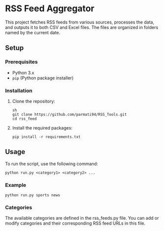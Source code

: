 # RSS Feed Aggregator

This project fetches RSS feeds from various sources, processes the data, and outputs it to both CSV and Excel files. The files are organized in folders named by the current date.

## Setup

### Prerequisites

- Python 3.x
- `pip` (Python package installer)

### Installation

1. Clone the repository:

   ```
   sh
   git clone https://github.com/parmati94/RSS_Tools.git
   cd rss_feed
   ```

2. Install the required packages:

    ```
    pip install -r requirements.txt
    ```

## Usage

To run the script, use the following command:

```
python run.py <category1> <category2> ...
```

### Example

```
python run.py sports news
```

### Categories

The available categories are defined in the rss_feeds.py file. You can add or modify categories and their corresponding RSS feed URLs in this file.